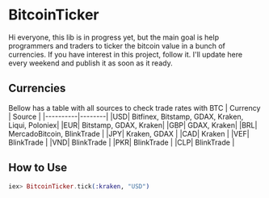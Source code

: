 # BitcoinTicker

Hi everyone, this lib is in progress yet, but the main goal is help programmers and traders to ticker the bitcoin value in a bunch of currencies. If you have interest in this project, follow it. I'll update here every weekend and publish it as soon as it ready.

## Currencies
Bellow has a table with all sources to check trade rates with BTC
| Currency | Source |
|----------|--------|
|USD| Bitfinex, Bitstamp, GDAX, Kraken, Liqui, Poloniex|
|EUR| Bitstamp, GDAX, Kraken|
|GBP| GDAX, Kraken|
|BRL| MercadoBitcoin, BlinkTrade |
|JPY| Kraken, GDAX |
|CAD| Kraken |
|VEF| BlinkTrade |
|VND| BlinkTrade |
|PKR| BlinkTrade |
|CLP| BlinkTrade |
## How to Use

```elixir
iex> BitcoinTicker.tick(:kraken, "USD")
```

